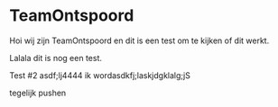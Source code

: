 # TeamOntspoord

Hoi wij zijn TeamOntspoord en dit is een test om te kijken of dit werkt.

Lalala dit is nog een test.

Test #2
asdf;lj4444
ik wordasdkfj;laskjdgklalg;jS

tegelijk pushen
